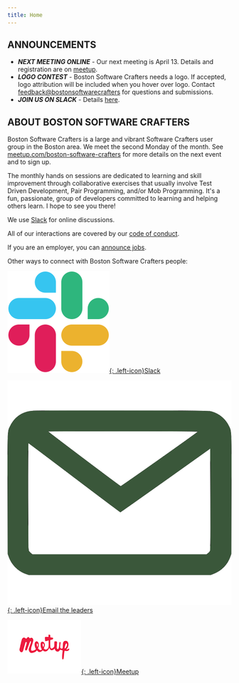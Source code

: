 ```yaml
---
title: Home
---
```

## ANNOUNCEMENTS
- ***NEXT MEETING ONLINE*** - Our next meeting is April 13.  Details and registration are on [meetup](https://www.meetup.com/Boston-Software-Crafters/events/269500995/).
- ***LOGO CONTEST*** - Boston Software Crafters needs a logo.  If accepted, logo attribution will be included when you hover over logo.   Contact <feedback@bostonsoftwarecrafters> for questions and submissions.
- ***JOIN US ON SLACK*** - Details [here](#slack).

## ABOUT BOSTON SOFTWARE CRAFTERS
Boston Software Crafters is a large and vibrant Software Crafters user group in the Boston area.  We meet the second Monday of the month. See [meetup.com/boston-software-crafters](https://meetup.com/Boston-Software-Crafters) for more details on the next event and to sign up.

The monthly hands on sessions are dedicated to learning and skill improvement through collaborative exercises that usually involve Test Driven Development, Pair Programming, and/or Mob Programming. It's a fun, passionate, group of developers committed to learning and helping others learn. I hope to see you there!

We use [Slack](slack.md) for online discussions.

All of our interactions are covered by our [code of conduct](code-of-conduct.md).

If you are an employer, you can [announce jobs](jobs.md).

Other ways to connect with Boston Software Crafters people:

[![Slack](assets/images/Slack_Mark_Web.png){: .left-icon}Slack](slack)

[![Email](assets/images/email.png){: .left-icon}Email the leaders](contact)

[![Meetup](assets/images/meetup.png){: .left-icon}Meetup](https://meetup.com/Boston-Software-Crafters)
